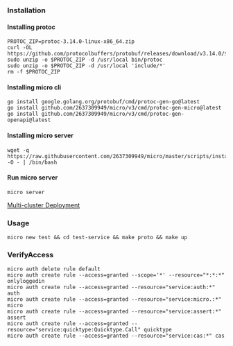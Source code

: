 ### Installation

#### Installing protoc

```shell
PROTOC_ZIP=protoc-3.14.0-linux-x86_64.zip
curl -OL https://github.com/protocolbuffers/protobuf/releases/download/v3.14.0/$PROTOC_ZIP
sudo unzip -o $PROTOC_ZIP -d /usr/local bin/protoc
sudo unzip -o $PROTOC_ZIP -d /usr/local 'include/*'
rm -f $PROTOC_ZIP
```

#### Installing micro cli

```shell
go install google.golang.org/protobuf/cmd/protoc-gen-go@latest
go install github.com/2637309949/micro/v3/cmd/protoc-gen-micro@latest
go install github.com/2637309949/micro/v3/cmd/protoc-gen-openapi@latest
```


#### Installing micro server

```shell
wget -q  https://raw.githubusercontent.com/2637309949/micro/master/scripts/install.sh -O - | /bin/bash
```

#### Run micro server

```shell
micro server
```

[Multi-cluster Deployment](http://hbchen.com/post/microservice/2019-11-15-go-micro-network/)

### Usage

```shell
micro new test && cd test-service && make proto && make up
```

### VerifyAccess

```shell
micro auth delete rule default
micro auth create rule --access=granted --scope='*' --resource="*:*:*" onlyloggedin
micro auth create rule --access=granted --resource="service:auth:*" auth
micro auth create rule --access=granted --resource="service:micro.:*" micro
micro auth create rule --access=granted --resource="service:assert:*" assert
micro auth create rule --access=granted --resource="service:quicktype:Quicktype.Call" quicktype
micro auth create rule --access=granted --resource="service:cas:*" cas
```

